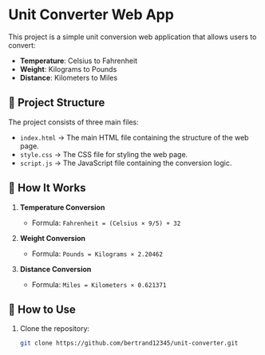 # Unit Converter Web App  

This project is a simple unit conversion web application that allows users to convert:  
- **Temperature**: Celsius to Fahrenheit  
- **Weight**: Kilograms to Pounds  
- **Distance**: Kilometers to Miles  

## 📂 Project Structure  

The project consists of three main files:  
- `index.html` → The main HTML file containing the structure of the web page.  
- `style.css` → The CSS file for styling the web page.  
- `script.js` → The JavaScript file containing the conversion logic.  

## 🚀 How It Works  

1. **Temperature Conversion**  
   - Formula: `Fahrenheit = (Celsius × 9/5) + 32`  

2. **Weight Conversion**  
   - Formula: `Pounds = Kilograms × 2.20462`  

3. **Distance Conversion**  
   - Formula: `Miles = Kilometers × 0.621371`  

## 📌 How to Use  

1. Clone the repository:  
   ```bash
   git clone https://github.com/bertrand12345/unit-converter.git
